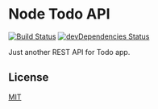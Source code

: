 # Node Todo API
[![Build Status](https://travis-ci.org/rizha/node-todo-api.svg?branch=master)](https://travis-ci.org/rizha/node-todo-api)
[![devDependencies Status](https://david-dm.org/rizha/node-todo-api/dev-status.svg)](https://david-dm.org/rizha/node-todo-api?type=dev)

Just another REST API for Todo app.

## License

[MIT](LICENSE)